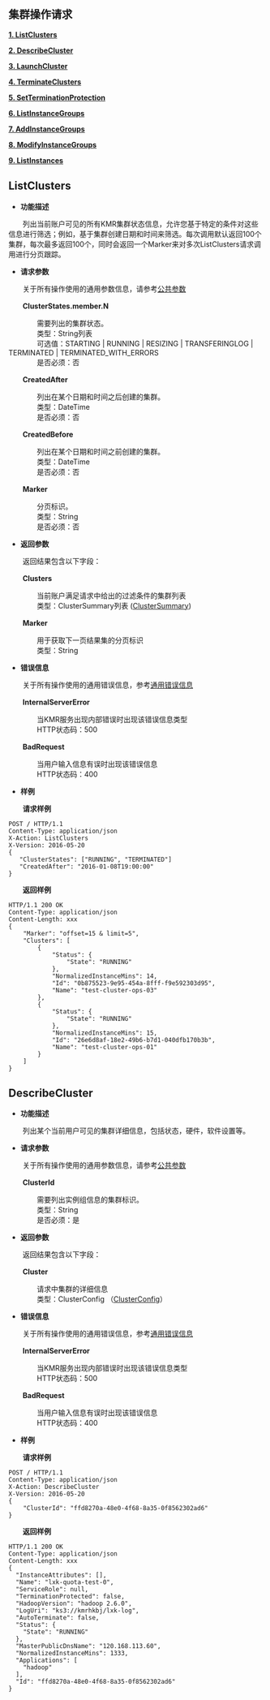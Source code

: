 ## 集群操作请求

[**1. ListClusters**](listclusters.md)

[**2. DescribeCluster**](describecluster.md)

[**3. LaunchCluster**](runjobflow.md)

[**4. TerminateClusters**](terminatejobflows.md)

[**5. SetTerminationProtection**](setterminationprotection.md)

[**6. ListInstanceGroups**](listinstancegroups.md)

[**7. AddInstanceGroups**](addinstancegroups.md)

[**8. ModifyInstanceGroups**](modifyinstancegroups.md)

[**9. ListInstances**](listinstances.md)


## ListClusters

* **功能描述**

　　列出当前账户可见的所有KMR集群状态信息，允许您基于特定的条件对这些信息进行筛选；例如，基于集群创建日期和时间来筛选。每次调用默认返回100个集群，每次最多返回100个，同时会返回一个Marker来对多次ListClusters请求调用进行分页跟踪。
  
* **请求参数**
 
　　关于所有操作使用的通用参数信息，请参考[公共参数](gong_gong_can_shu.md)
  
　　**ClusterStates.member.N**
  
　　　　需要列出的集群状态。<br>
　　　　类型：String列表<br>
　　　　可选值：STARTING | RUNNING | RESIZING | TRANSFERINGLOG | TERMINATED | TERMINATED_WITH_ERRORS<br>
　　　　是否必须：否
  
　　**CreatedAfter**
  
　　　　列出在某个日期和时间之后创建的集群。<br>
　　　　类型：DateTime<br>
　　　　是否必须：否
  
　　**CreatedBefore**
  
　　　　列出在某个日期和时间之前创建的集群。<br>
　　　　类型：DateTime<br>
　　　　是否必须：否
  
　　**Marker**
  
　　　　分页标识。<br>
　　　　类型：String<br>
　　　　是否必须：否
  
* **返回参数**

　　返回结果包含以下字段：
  
　　**Clusters**
  
　　　　当前账户满足请求中给出的过滤条件的集群列表<br>
　　　　类型：ClusterSummary列表 ([ClusterSummary](ClusterSummary.md))
    
　　**Marker**
  
　　　　用于获取下一页结果集的分页标识<br>
　　　　类型：String
    
* **错误信息**

　　关于所有操作使用的通用错误信息，参考[通用错误信息](tong_yong_cuo_wu_xin_xi.md)
  
　　**InternalServerError**
  
　　　　当KMR服务出现内部错误时出现该错误信息类型<br>
　　　　HTTP状态码：500
   
　　**BadRequest**
  
　　　　当用户输入信息有误时出现该错误信息<br>
　　　　HTTP状态码：400

* **样例**

　　**请求样例**
  
```
POST / HTTP/1.1
Content-Type: application/json
X-Action: ListClusters
X-Version: 2016-05-20
{
   "ClusterStates": ["RUNNING", "TERMINATED"]
   "CreatedAfter": "2016-01-08T19:00:00"
}
```

　　**返回样例**
  
```
HTTP/1.1 200 OK
Content-Type: application/json
Content-Length: xxx
{
    "Marker": "offset=15 & limit=5",
    "Clusters": [
        {
            "Status": {
                "State": "RUNNING"
            },
            "NormalizedInstanceMins": 14,
            "Id": "0b875523-9e95-454a-8fff-f9e592303d95",
            "Name": "test-cluster-ops-03"
        },
        {
            "Status": {
                "State": "RUNNING"
            },
            "NormalizedInstanceMins": 15,
            "Id": "26e6d8af-18e2-49b6-b7d1-040dfb170b3b",
            "Name": "test-cluster-ops-01"
        }
    ]
}
```



## DescribeCluster


* **功能描述**

　　列出某个当前用户可见的集群详细信息，包括状态，硬件，软件设置等。
 
* **请求参数**

　　关于所有操作使用的通用参数信息，请参考[公共参数](gong_gong_can_shu.md)
  
　　**ClusterId**
  
　　　　需要列出实例组信息的集群标识。<br>
　　　　类型：String<br>
　　　　是否必须：是
    　　
* **返回参数**

　　返回结果包含以下字段：
  
　　**Cluster**
  
　　　　请求中集群的详细信息<br>
　　　　类型：ClusterConfig  （[ClusterConfig](ClusterConfig.md)） 

* **错误信息**

　　关于所有操作使用的通用错误信息，参考[通用错误信息](tong_yong_cuo_wu_xin_xi.md)

　　**InternalServerError**
  
　　　　当KMR服务出现内部错误时出现该错误信息类型<br>
　　　　HTTP状态码：500
    
　　**BadRequest**
  
　　　　当用户输入信息有误时出现该错误信息<br>
　　　　HTTP状态码：400

* **样例**

　　**请求样例**

```
POST / HTTP/1.1
Content-Type: application/json
X-Action: DescribeCluster
X-Version: 2016-05-20
{
    "ClusterId": "ffd8270a-48e0-4f68-8a35-0f8562302ad6"
}
```


　　**返回样例**
  
```
HTTP/1.1 200 OK
Content-Type: application/json
Content-Length: xxx
{
  "InstanceAttributes": [],
  "Name": "lxk-quota-test-0",
  "ServiceRole": null,
  "TerminationProtected": false,
  "HadoopVersion": "hadoop 2.6.0",
  "LogUri": "ks3://kmrhkbj/lxk-log",
  "AutoTerminate": false,
  "Status": {
    "State": "RUNNING"
  },
  "MasterPublicDnsName": "120.168.113.60",
  "NormalizedInstanceMins": 1333,
  "Applications": [
    "hadoop"
  ],
  "Id": "ffd8270a-48e0-4f68-8a35-0f8562302ad6"
}
```



